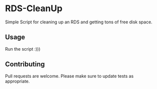 # RDS-CleanUp

Simple Script for cleaning up an RDS and getting tons of free disk space.

## Usage

Run the script :)))

## Contributing
Pull requests are welcome.
Please make sure to update tests as appropriate.
